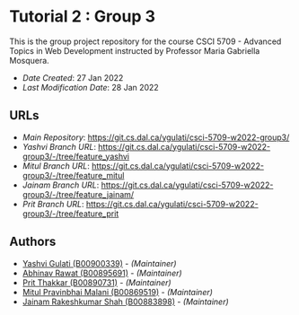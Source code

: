 # Tutorial 2 : Group 3

This is the group project repository for the course CSCI 5709 - Advanced Topics in Web Development instructed by Professor Maria Gabriella Mosquera.

* *Date Created*: 27 Jan 2022
* *Last Modification Date*: 28 Jan 2022

## URLs
* *Main Repository*: <https://git.cs.dal.ca/ygulati/csci-5709-w2022-group3/>
* *Yashvi Branch URL*: <https://git.cs.dal.ca/ygulati/csci-5709-w2022-group3/-/tree/feature_yashvi>
* *Mitul Branch URL*: <https://git.cs.dal.ca/ygulati/csci-5709-w2022-group3/-/tree/feature_mitul>
* *Jainam Branch URL*: <https://git.cs.dal.ca/ygulati/csci-5709-w2022-group3/-/tree/feature_jainam/>
* *Prit Branch URL*: <https://git.cs.dal.ca/ygulati/csci-5709-w2022-group3/-/tree/feature_prit>


## Authors
* [Yashvi Gulati (B00900339)](mailto:ys849413@dal.ca) - *(Maintainer)*
* [Abhinav Rawat (B00895691)](mailto:abhi@dal.ca) - *(Maintainer)*
* [Prit Thakkar (B00890731)](mailto:Prit.Thakkar@dal.ca) - *(Maintainer)*
* [Mitul Pravinbhai Malani (B00869519)](mailto:mt215690@dal.ca) - *(Maintainer)*
* [Jainam Rakeshkumar Shah (B00883898)](mailto:jainam@dal.ca) - *(Maintainer)*
